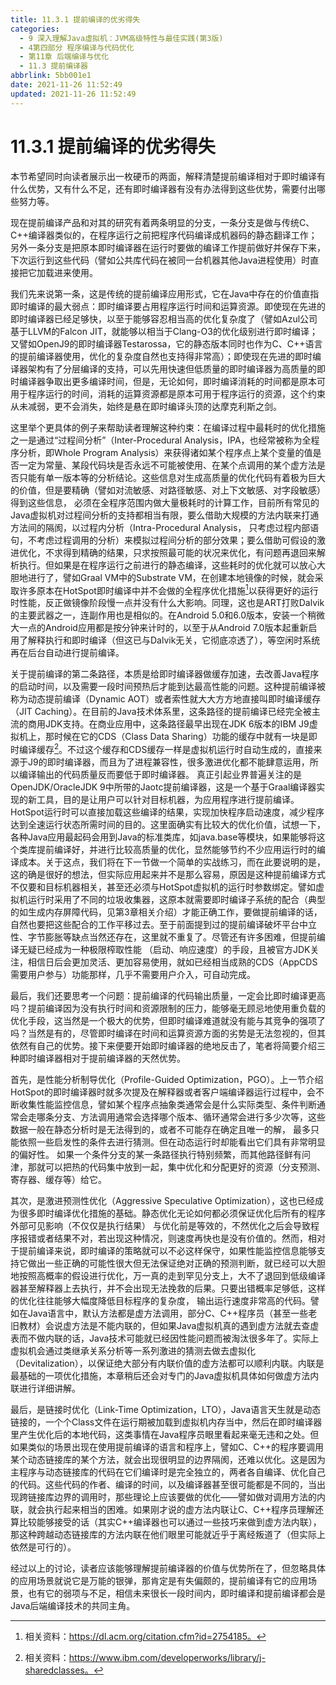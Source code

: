 ```yaml
---
title: 11.3.1 提前编译的优劣得失
categories:
  - 9 深入理解Java虛拟机：JVM高级特性与最佳实践(第3版)
  - 4第四部分 程序编译与代码优化
  - 第11章 后端编译与优化
  - 11.3 提前编译器
abbrlink: 5bb001e1
date: 2021-11-26 11:52:49
updated: 2021-11-26 11:52:49
---
```

# 11.3.1 提前编译的优劣得失
本节希望同时向读者展示出一枚硬币的两面，解释清楚提前编译相对于即时编译有什么优势，又有什么不足，还有即时编译器有没有办法得到这些优势，需要付出哪些努力等。

现在提前编译产品和对其的研究有着两条明显的分支，一条分支是做与传统C、C++编译器类似的，在程序运行之前把程序代码编译成机器码的静态翻译工作；另外一条分支是把原本即时编译器在运行时要做的编译工作提前做好并保存下来，下次运行到这些代码（譬如公共库代码在被同一台机器其他Java进程使用）时直接把它加载进来使用。

我们先来说第一条，这是传统的提前编译应用形式，它在Java中存在的价值直指即时编译的最大弱点：即时编译要占用程序运行时间和运算资源。即使现在先进的即时编译器已经足够快，以至于能够容忍相当高的优化复杂度了（譬如Azul公司基于LLVM的Falcon JIT，就能够以相当于Clang-O3的优化级别进行即时编译；又譬如OpenJ9的即时编译器Testarossa，它的静态版本同时也作为C、C++语言的提前编译器使用，优化的复杂度自然也支持得非常高）；即使现在先进的即时编译器架构有了分层编译的支持，可以先用快速但低质量的即时编译器为高质量的即时编译器争取出更多编译时间，但是，无论如何，即时编译消耗的时间都是原本可用于程序运行的时间，消耗的运算资源都是原本可用于程序运行的资源，这个约束从未减弱，更不会消失，始终是悬在即时编译头顶的达摩克利斯之剑。

这里举个更具体的例子来帮助读者理解这种约束：在编译过程中最耗时的优化措施之一是通过“过程间分析”（Inter-Procedural Analysis，IPA，也经常被称为全程序分析，即Whole Program Analysis）来获得诸如某个程序点上某个变量的值是否一定为常量、某段代码块是否永远不可能被使用、在某个点调用的某个虚方法是否只能有单一版本等的分析结论。这些信息对生成高质量的优化代码有着极为巨大的价值，但是要精确（譬如对流敏感、对路径敏感、对上下文敏感、对字段敏感）得到这些信息， 必须在全程序范围内做大量极耗时的计算工作，目前所有常见的Java虚拟机对过程间分析的支持都相当有限，要么借助大规模的方法内联来打通方法间的隔阂，以过程内分析（Intra-Procedural Analysis， 只考虑过程内部语句，不考虑过程调用的分析）来模拟过程间分析的部分效果；要么借助可假设的激进优化，不求得到精确的结果，只求按照最可能的状况来优化，有问题再退回来解析执行。但如果是在程序运行之前进行的静态编译，这些耗时的优化就可以放心大胆地进行了，譬如Graal VM中的Substrate VM，在创建本地镜像的时候，就会采取许多原本在HotSpot即时编译中并不会做的全程序优化措施[^1]以获得更好的运行时性能，反正做镜像阶段慢一点并没有什么大影响。同理，这也是ART打败Dalvik的主要武器之一，连副作用也是相似的。在Android 5.0和6.0版本，安装一个稍微大一点的Android应用都是按分钟来计时的，以至于从Android 7.0版本起重新启用了解释执行和即时编译（但这已与Dalvik无关，它彻底凉透了），等空闲时系统再在后台自动进行提前编译。

关于提前编译的第二条路径，本质是给即时编译器做缓存加速，去改善Java程序的启动时间，以及需要一段时间预热后才能到达最高性能的问题。这种提前编译被称为动态提前编译（Dynamic AOT）或者索性就大大方方地直接叫即时编译缓存（JIT Caching）。在目前的Java技术体系里，这条路径的提前编译已经完全被主流的商用JDK支持。在商业应用中，这条路径最早出现在JDK 6版本的IBM J9虚拟机上，那时候在它的CDS（Class Data Sharing）功能的缓存中就有一块是即时编译缓存[^2]。不过这个缓存和CDS缓存一样是虚拟机运行时自动生成的，直接来源于J9的即时编译器，而且为了进程兼容性，很多激进优化都不能肆意运用，所以编译输出的代码质量反而要低于即时编译器。 真正引起业界普遍关注的是OpenJDK/OracleJDK 9中所带的Jaotc提前编译器，这是一个基于Graal编译器实现的新工具，目的是让用户可以针对目标机器，为应用程序进行提前编译。HotSpot运行时可以直接加载这些编译的结果，实现加快程序启动速度，减少程序达到全速运行状态所需时间的目的。这里面确实有比较大的优化价值，试想一下，各种Java应用最起码会用到Java的标准类库，如java.base等模块，如果能够将这个类库提前编译好，并进行比较高质量的优化，显然能够节约不少应用运行时的编译成本。关于这点，我们将在下一节做一个简单的实战练习，而在此要说明的是，这的确是很好的想法，但实际应用起来并不是那么容易，原因是这种提前编译方式不仅要和目标机器相关，甚至还必须与HotSpot虚拟机的运行时参数绑定。譬如虚拟机运行时采用了不同的垃圾收集器，这原本就需要即时编译子系统的配合（典型的如生成内存屏障代码，见第3章相关介绍）才能正确工作，要做提前编译的话，自然也要把这些配合的工作平移过去。至于前面提到过的提前编译破坏平台中立性、字节膨胀等缺点当然还存在，这里就不重复了。尽管还有许多困难，但提前编译无疑已经成为一种极限榨取性能 （启动、响应速度）的手段，且被官方JDK关注，相信日后会更加灵活、更加容易使用，就如已经相当成熟的CDS（AppCDS需要用户参与）功能那样，几乎不需要用户介入，可自动完成。

最后，我们还要思考一个问题：提前编译的代码输出质量，一定会比即时编译更高吗？提前编译因为没有执行时间和资源限制的压力，能够毫无顾忌地使用重负载的优化手段，这当然是一个极大的优势，但即时编译难道就没有能与其竞争的强项了吗？当然是有的，尽管即时编译在时间和运算资源方面的劣势是无法忽视的，但其依然有自己的优势。接下来便要开始即时编译器的绝地反击了，笔者将简要介绍三种即时编译器相对于提前编译器的天然优势。

首先，是性能分析制导优化（Profile-Guided Optimization，PGO）。上一节介绍HotSpot的即时编译器时就多次提及在解释器或者客户端编译器运行过程中，会不断收集性能监控信息，譬如某个程序点抽象类通常会是什么实际类型、条件判断通常会走哪条分支、方法调用通常会选择哪个版本、循环通常会进行多少次等，这些数据一般在静态分析时是无法得到的，或者不可能存在确定且唯一的解， 最多只能依照一些启发性的条件去进行猜测。但在动态运行时却能看出它们具有非常明显的偏好性。 如果一个条件分支的某一条路径执行特别频繁，而其他路径鲜有问津，那就可以把热的代码集中放到一起，集中优化和分配更好的资源（分支预测、寄存器、缓存等）给它。

其次，是激进预测性优化（Aggressive Speculative Optimization），这也已经成为很多即时编译优化措施的基础。静态优化无论如何都必须保证优化后所有的程序外部可见影响（不仅仅是执行结果） 与优化前是等效的，不然优化之后会导致程序报错或者结果不对，若出现这种情况，则速度再快也是没有价值的。然而，相对于提前编译来说，即时编译的策略就可以不必这样保守，如果性能监控信息能够支持它做出一些正确的可能性很大但无法保证绝对正确的预测判断，就已经可以大胆地按照高概率的假设进行优化，万一真的走到罕见分支上，大不了退回到低级编译器甚至解释器上去执行，并不会出现无法挽救的后果。只要出错概率足够低，这样的优化往往能够大幅度降低目标程序的复杂度， 输出运行速度非常高的代码。譬如在Java语言中，默认方法都是虚方法调用，部分C、C++程序员（甚至一些老旧教材）会说虚方法是不能内联的，但如果Java虚拟机真的遇到虚方法就去查虚表而不做内联的话，Java技术可能就已经因性能问题而被淘汰很多年了。实际上虚拟机会通过类继承关系分析等一系列激进的猜测去做去虚拟化（Devitalization），以保证绝大部分有内联价值的虚方法都可以顺利内联。内联是最基础的一项优化措施，本章稍后还会对专门的Java虚拟机具体如何做虚方法内联进行详细讲解。

最后，是链接时优化（Link-Time Optimization，LTO），Java语言天生就是动态链接的，一个个Class文件在运行期被加载到虚拟机内存当中，然后在即时编译器里产生优化后的本地代码，这类事情在Java程序员眼里看起来毫无违和之处。但如果类似的场景出现在使用提前编译的语言和程序上，譬如C、C++的程序要调用某个动态链接库的某个方法，就会出现很明显的边界隔阂，还难以优化。这是因为主程序与动态链接库的代码在它们编译时是完全独立的，两者各自编译、优化自己的代码。这些代码的作者、编译的时间，以及编译器甚至很可能都是不同的，当出现跨链接库边界的调用时，那些理论上应该要做的优化——譬如做对调用方法的内联，就会执行起来相当的困难。如果刚才说的虚方法内联让C、C++程序员理解还算比较能够接受的话（其实C++编译器也可以通过一些技巧来做到虚方法内联），那这种跨越动态链接库的方法内联在他们眼里可能就近乎于离经叛道了（但实际上依然是可行的）。

经过以上的讨论，读者应该能够理解提前编译器的价值与优势所在了，但忽略具体的应用场景就说它是万能的银弹，那肯定是有失偏颇的，提前编译有它的应用场景，也有它的弱项与不足，相信未来很长一段时间内，即时编译和提前编译都会是Java后端编译技术的共同主角。

[^1]: 相关资料：https://dl.acm.org/citation.cfm?id=2754185。 
[^2]: 相关资料：https://www.ibm.com/developerworks/library/j-sharedclasses。
